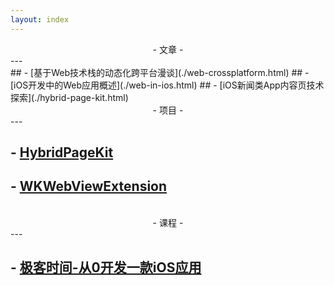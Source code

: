 ```yaml
---
layout: index
---
```


<center> - 文章 - </center>
---
<br>
## -  [基于Web技术栈的动态化跨平台漫谈](./web-crossplatform.html)
## -  [iOS开发中的Web应用概述](./web-in-ios.html)
## -  [iOS新闻类App内容页技术探索](./hybrid-page-kit.html)


<br>
<center> - 项目 - </center>
---
<br>

## - [HybridPageKit](https://github.com/dequan1331/HybridPageKit) 
## - [WKWebViewExtension](https://github.com/dequan1331/WKWebViewExtension) 


<br>
<center> - 课程 - </center>
---
<br>

## - [极客时间-从0开发一款iOS应用](https://time.geekbang.org/course/intro/169) 
